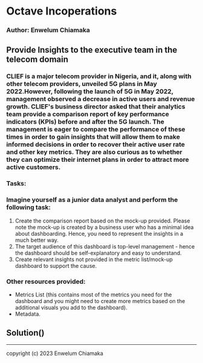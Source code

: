 # Octave Incoperations
### Author: Enwelum Chiamaka

## Provide Insights to the executive team in the telecom domain
### CLIEF is a major telecom provider in Nigeria, and it, along with other telecom providers, unveiled 5G plans in May 2022.However, following the launch of 5G in May 2022, management observed a decrease in active users and revenue growth. CLIEF's business director asked that their analytics team provide a comparison report of key performance indicators (KPIs) before and after the 5G launch. The management is eager to compare the performance of these times in order to gain insights that will allow them to make informed decisions in order to recover their active user rate and other key metrics. They are also curious as to whether they can optimize their internet plans in order to attract more active customers.

### Tasks:
### Imagine yourself as a junior data analyst and perform the following task:
1. Create the comparison report based on the mock-up provided. Please note the mock-up is created by a business user who has a minimal idea about  dashboarding. Hence, you need to represent the insights in a much better way.
2. The target audience of this dashboard is top-level management - hence the dashboard should be self-explanatory and easy to understand.
3. Create relevant insights not provided in the metric list/mock-up dashboard to support the cause.

### Other resources provided:
- Metrics List (this contains most of the metrics you need for the dashboard and you might need to create more metrics based on the additional visuals you add to the dashboard).
- Metadata.

## Solution()

---

copyright (c) 2023 Enwelum Chiamaka
